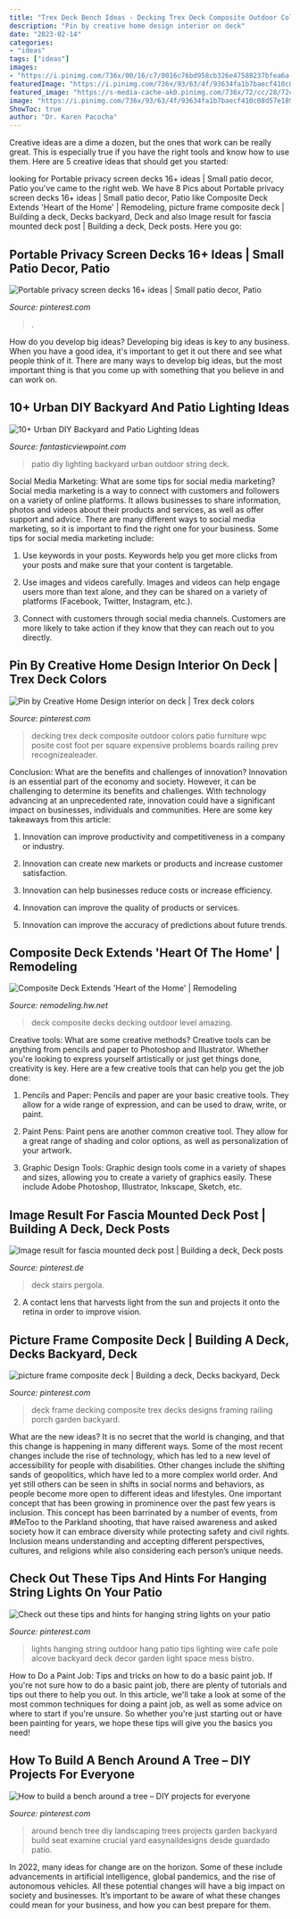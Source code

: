 ```yaml
---
title: "Trex Deck Bench Ideas - Decking Trex Deck Composite Outdoor Colors Patio Furniture Wpc Posite Cost Foot Per Square Expensive Problems Boards Railing Prev Recognizealeader"
description: "Pin by creative home design interior on deck"
date: "2023-02-14"
categories:
- "ideas"
tags: ["ideas"]
images:
- "https://i.pinimg.com/736x/00/16/c7/0016c76bd958cb326e47588237bfea6a--deck-pergola-deck-stairs.jpg"
featuredImage: "https://i.pinimg.com/736x/93/63/4f/93634fa1b7baecf410c08d57e1896767--trex-decking-patio-decks.jpg"
featured_image: "https://s-media-cache-ak0.pinimg.com/736x/72/cc/28/72cc28ce791ab54ad4bc9fb4d118dc35.jpg"
image: "https://i.pinimg.com/736x/93/63/4f/93634fa1b7baecf410c08d57e1896767--trex-decking-patio-decks.jpg"
ShowToc: true
author: "Dr. Karen Pacocha"
---
```



Creative ideas are a dime a dozen, but the ones that work can be really great. This is especially true if you have the right tools and know how to use them. Here are 5 creative ideas that should get you started:

	

		
looking for Portable privacy screen decks 16+ ideas | Small patio decor, Patio you've came to the right web. We have 8 Pics about Portable privacy screen decks 16+ ideas | Small patio decor, Patio like Composite Deck Extends &#039;Heart of the Home&#039; | Remodeling, picture frame composite deck | Building a deck, Decks backyard, Deck and also Image result for fascia mounted deck post | Building a deck, Deck posts. Here you go:
		
    
## Portable Privacy Screen Decks 16+ Ideas | Small Patio Decor, Patio

<img loading=lazy src="https://i.pinimg.com/736x/6b/af/53/6baf531b4be634c906b026c4ee2a1bc9.jpg" onerror="this.onerror=null;this.src='https://tse3.mm.bing.net/th?id=OIP.9r57FHvDN4o5rbfMZo9oJgAAAA&amp;pid=15.1';" alt="Portable privacy screen decks 16+ ideas | Small patio decor, Patio">

_Source: pinterest.com_

>. 

	

How do you develop big ideas?
Developing big ideas is key to any business. When you have a good idea, it's important to get it out there and see what people think of it. There are many ways to develop big ideas, but the most important thing is that you come up with something that you believe in and can work on.

    
## 10+ Urban DIY Backyard And Patio Lighting Ideas

<img loading=lazy src="http://www.fantasticviewpoint.com/wp-content/uploads/2016/09/b1bbce373954dea694e7a01789a5f750-634x950.png" onerror="this.onerror=null;this.src='https://tse3.mm.bing.net/th?id=OIP.qsbutVBunwKXJytYdNjruwHaLG&amp;pid=15.1';" alt="10+ Urban DIY Backyard and Patio Lighting Ideas">

_Source: fantasticviewpoint.com_

>patio diy lighting backyard urban outdoor string deck. 

	

Social Media Marketing: What are some tips for social media marketing?
Social media marketing is a way to connect with customers and followers on a variety of online platforms. It allows businesses to share information, photos and videos about their products and services, as well as offer support and advice. There are many different ways to social media marketing, so it is important to find the right one for your business. Some tips for social media marketing include:
1. Use keywords in your posts. Keywords help you get more clicks from your posts and make sure that your content is targetable.

2. Use images and videos carefully. Images and videos can help engage users more than text alone, and they can be shared on a variety of platforms (Facebook, Twitter, Instagram, etc.).

3. Connect with customers through social media channels. Customers are more likely to take action if they know that they can reach out to you directly.

    
## Pin By Creative Home Design Interior On Deck | Trex Deck Colors

<img loading=lazy src="https://i.pinimg.com/736x/93/63/4f/93634fa1b7baecf410c08d57e1896767--trex-decking-patio-decks.jpg" onerror="this.onerror=null;this.src='https://tse3.mm.bing.net/th?id=OIP.2-5s_FrS5gKyKHq_kjN5rgHaFj&amp;pid=15.1';" alt="Pin by Creative Home Design interior on deck | Trex deck colors">

_Source: pinterest.com_

>decking trex deck composite outdoor colors patio furniture wpc posite cost foot per square expensive problems boards railing prev recognizealeader. 

	

Conclusion: What are the benefits and challenges of innovation?
Innovation is an essential part of the economy and society. However, it can be challenging to determine its benefits and challenges. With technology advancing at an unprecedented rate, innovation could have a significant impact on businesses, individuals and communities. Here are some key takeaways from this article:
1. Innovation can improve productivity and competitiveness in a company or industry.

2. Innovation can create new markets or products and increase customer satisfaction.

3. Innovation can help businesses reduce costs or increase efficiency.

4. Innovation can improve the quality of products or services.

5. Innovation can improve the accuracy of predictions about future trends.

    
## Composite Deck Extends &#039;Heart Of The Home&#039; | Remodeling

<img loading=lazy src="https://cdnassets.hw.net/4f/2a/38119b5a4b46ab0955e38d12871e/keith-fry-amazing-decks-warren-nj-print-05.jpg" onerror="this.onerror=null;this.src='https://tse4.mm.bing.net/th?id=OIP.hhQKkulASjahdfYQ_ZKKpwHaE8&amp;pid=15.1';" alt="Composite Deck Extends &#039;Heart of the Home&#039; | Remodeling">

_Source: remodeling.hw.net_

>deck composite decks decking outdoor level amazing. 

	

Creative tools: What are some creative methods?
Creative tools can be anything from pencils and paper to Photoshop and Illustrator. Whether you're looking to express yourself artistically or just get things done, creativity is key. Here are a few creative tools that can help you get the job done:
1. Pencils and Paper: Pencils and paper are your basic creative tools. They allow for a wide range of expression, and can be used to draw, write, or paint.

2. Paint Pens: Paint pens are another common creative tool. They allow for a great range of shading and color options, as well as personalization of your artwork.

3. Graphic Design Tools: Graphic design tools come in a variety of shapes and sizes, allowing you to create a variety of graphics easily. These include Adobe Photoshop, Illustrator, Inkscape, Sketch, etc.

    
## Image Result For Fascia Mounted Deck Post | Building A Deck, Deck Posts

<img loading=lazy src="https://i.pinimg.com/736x/00/16/c7/0016c76bd958cb326e47588237bfea6a--deck-pergola-deck-stairs.jpg" onerror="this.onerror=null;this.src='https://tse2.mm.bing.net/th?id=OIP.kf0AJBXImKl43zn1ZEMr8gHaLH&amp;pid=15.1';" alt="Image result for fascia mounted deck post | Building a deck, Deck posts">

_Source: pinterest.de_

>deck stairs pergola. 

	

2. A contact lens that harvests light from the sun and projects it onto the retina in order to improve vision.

    
## Picture Frame Composite Deck | Building A Deck, Decks Backyard, Deck

<img loading=lazy src="https://i.pinimg.com/736x/fb/d3/68/fbd36821aa6bcf8b4e83046f95e0639e--dock-ideas-pergola-designs.jpg" onerror="this.onerror=null;this.src='https://tse2.mm.bing.net/th?id=OIP.zHnXUJ3fehi5AR_UX8XQJQHaEK&amp;pid=15.1';" alt="picture frame composite deck | Building a deck, Decks backyard, Deck">

_Source: pinterest.com_

>deck frame decking composite trex decks designs framing railing porch garden backyard. 

	

What are the new ideas?
It is no secret that the world is changing, and that this change is happening in many different ways. Some of the most recent changes include the rise of technology, which has led to a new level of accessibility for people with disabilities. Other changes include the shifting sands of geopolitics, which have led to a more complex world order. And yet still others can be seen in shifts in social norms and behaviors, as people become more open to different ideas and lifestyles.
One important concept that has been growing in prominence over the past few years is inclusion. This concept has been barrinated by a number of events, from #MeToo to the Parkland shooting, that have raised awareness and asked society how it can embrace diversity while protecting safety and civil rights. Inclusion means understanding and accepting different perspectives, cultures, and religions while also considering each person’s unique needs.

    
## Check Out These Tips And Hints For Hanging String Lights On Your Patio

<img loading=lazy src="https://s-media-cache-ak0.pinimg.com/736x/72/cc/28/72cc28ce791ab54ad4bc9fb4d118dc35.jpg" onerror="this.onerror=null;this.src='https://tse1.mm.bing.net/th?id=OIP.HGruFeGexkosQdkM871AmwHaLH&amp;pid=15.1';" alt="Check out these tips and hints for hanging string lights on your patio">

_Source: pinterest.com_

>lights hanging string outdoor hang patio tips lighting wire cafe pole alcove backyard deck decor garden light space mess bistro. 

	

How to Do a Paint Job: Tips and tricks on how to do a basic paint job.
If you're not sure how to do a basic paint job, there are plenty of tutorials and tips out there to help you out. In this article, we'll take a look at some of the most common techniques for doing a paint job, as well as some advice on where to start if you're unsure. So whether you're just starting out or have been painting for years, we hope these tips will give you the basics you need!

    
## How To Build A Bench Around A Tree – DIY Projects For Everyone

<img loading=lazy src="https://i.pinimg.com/736x/28/81/b1/2881b1c94c74c9b6164109b99bc21ced.jpg" onerror="this.onerror=null;this.src='https://tse3.mm.bing.net/th?id=OIP.wXNsLgYxwM5wiW2ehGE_VAAAAA&amp;pid=15.1';" alt="How to build a bench around a tree – DIY projects for everyone">

_Source: pinterest.com_

>around bench tree diy landscaping trees projects garden backyard build seat examine crucial yard easynaildesigns desde guardado patio. 

	

In 2022, many ideas for change are on the horizon. Some of these include advancements in artificial intelligence, global pandemics, and the rise of autonomous vehicles. All these potential changes will have a big impact on society and businesses. It’s important to be aware of what these changes could mean for your business, and how you can best prepare for them.

